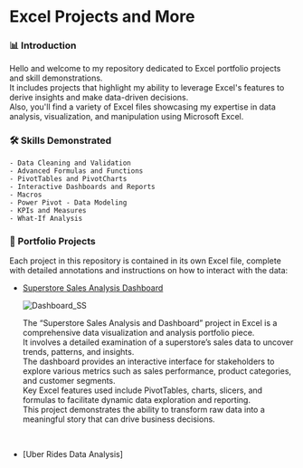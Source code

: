 # Excel Projects and More

### 📊 Introduction

Hello and welcome to my repository dedicated to Excel portfolio projects and skill demonstrations. 
<br>
It includes projects that highlight my ability to leverage Excel's features to derive insights and make data-driven decisions. 
<br>
Also, you'll find a variety of Excel files showcasing my expertise in data analysis, visualization, and manipulation using Microsoft Excel.

### 🛠 Skills Demonstrated

    - Data Cleaning and Validation
    - Advanced Formulas and Functions
    - PivotTables and PivotCharts
    - Interactive Dashboards and Reports
    - Macros
    - Power Pivot - Data Modeling
    - KPIs and Measures
    - What-If Analysis

### 📁 Portfolio Projects

Each project in this repository is contained in its own Excel file, complete with detailed annotations and instructions on how to interact with the data:

- [Superstore Sales Analysis Dashboard](https://github.com/din3shn/DA_Portfolio_Proj/blob/main/Excel_Projects_and_More/Superstore_Dashboard/Superstore_Sales_Dashboard.xlsx)
  

  ![Dashboard_SS](https://github.com/din3shn/DA_Portfolio_Proj/assets/160537914/c2c08c8c-b37b-46ad-ac18-ec42bd159340)
  
  The “Superstore Sales Analysis and Dashboard” project in Excel is a comprehensive data visualization and analysis portfolio piece.<br>
  It involves a detailed examination of a superstore’s sales data to uncover trends, patterns, and insights.<br>
  The dashboard provides an interactive interface for stakeholders to explore various metrics such as sales performance, product categories, and customer segments.<br>
  Key Excel features used include PivotTables, charts, slicers, and formulas to facilitate dynamic data exploration and reporting.<br>
  This project demonstrates the ability to transform raw data into a meaningful story that can drive business decisions.<br>
<br>

- [Uber Rides Data Analysis]

